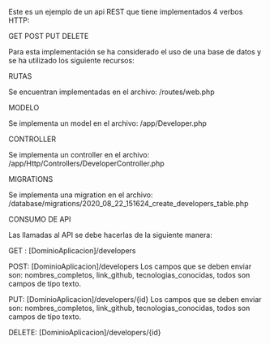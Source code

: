 Este es un ejemplo de un api REST que tiene implementados 4 verbos HTTP:

GET
POST
PUT
DELETE

Para esta implementación se ha considerado el uso de una base de datos y se ha utilizado los siguiente recursos:

RUTAS

Se encuentran implementadas en el archivo: /routes/web.php

MODELO

Se implementa un model en el archivo: /app/Developer.php

CONTROLLER

Se implementa un controller en el archivo: /app/Http/Controllers/DeveloperController.php

MIGRATIONS

Se implementa una migration en el archivo: /database/migrations/2020_08_22_151624_create_developers_table.php

CONSUMO DE API

Las llamadas al API se debe hacerlas de la siguiente manera:

GET : [DominioAplicacion]/developers

POST: [DominioAplicacion]/developers
Los campos que se deben enviar son: nombres_completos, link_github, tecnologias_conocidas, todos son campos de tipo texto.

PUT: [DominioAplicacion]/developers/{id}
Los campos que se deben enviar son: nombres_completos, link_github, tecnologias_conocidas, todos son campos de tipo texto.

DELETE: [DominioAplicacion]/developers/{id}


